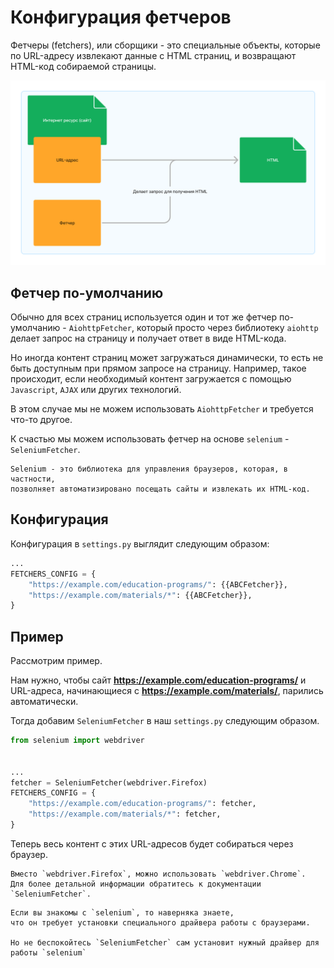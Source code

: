 # Конфигурация фетчеров

Фетчеры (fetchers), или сборщики - это специальные объекты, 
которые по URL-адресу извлекают данные с HTML страниц, 
и возвращают HTML-код собираемой страницы.

![Fetcher preview](../_static/images/fetcher_preview.png)

## Фетчер по-умолчанию

Обычно для всех страниц используется один и тот же фетчер по-умолчанию - `AiohttpFetcher`, 
который просто через библиотеку `aiohttp` делает запрос на страницу и получает ответ в виде HTML-кода.

Но иногда контент страниц может загружаться динамически, 
то есть не быть доступным при прямом запросе на страницу.
Например, такое происходит, если необходимый контент загружается с помощью `Javascript`, `AJAX` или других технологий.

В этом случае мы не можем использовать `AiohttpFetcher` и требуется что-то другое. 

К счастью мы можем использовать фетчер на основе `selenium` - `SeleniumFetcher`.

```{note}
Selenium - это библиотека для управления браузеров, которая, в частности, 
позволняет автоматизировано посещать сайты и извлекать их HTML-код.
```

## Конфигурация

Конфигурация в `settings.py` выглядит следующим образом:
```py
...
FETCHERS_CONFIG = {
    "https://example.com/education-programs/": {{ABCFetcher}},
    "https://example.com/materials/*": {{ABCFetcher}},
}
```

## Пример 

Рассмотрим пример.

Нам нужно, чтобы сайт **<https://example.com/education-programs/>** 
и URL-адреса, начинающиеся с **<https://example.com/materials/>**, парились автоматически.

Тогда добавим `SeleniumFetcher` в наш `settings.py` следующим образом.
```py
from selenium import webdriver


...
fetcher = SeleniumFetcher(webdriver.Firefox)
FETCHERS_CONFIG = {
    "https://example.com/education-programs/": fetcher,
    "https://example.com/materials/*": fetcher,
}
```

Теперь весь контент с этих URL-адресов будет собираться через браузер.

```{tip}
Вместо `webdriver.Firefox`, можно использовать `webdriver.Chrome`. 
Для более детальной информации обратитесь к документации `SeleniumFetcher`.
```

```{note}
Если вы знакомы с `selenium`, то наверняка знаете, 
что он требует установки специального драйвера работы с браузерами.

Но не беспокойтесь `SeleniumFetcher` сам установит нужный драйвер для работы `selenium`
```
